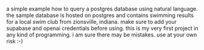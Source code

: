 a simple example how to query a postgres database using natural language. 
the sample database is hosted on postgres and contains swimming results for a local swim club from zionsville, indiana. 
make sure to add your supabase and openai credentials before using. 
this is my very first project in any kind of programming. 
i am sure there may be mistakes. use at your own risk :-) 
